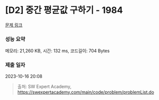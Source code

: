 # [D2] 중간 평균값 구하기 - 1984 

[문제 링크](https://swexpertacademy.com/main/code/problem/problemDetail.do?contestProbId=AV5Pw_-KAdcDFAUq) 

### 성능 요약

메모리: 21,260 KB, 시간: 132 ms, 코드길이: 704 Bytes

### 제출 일자

2023-10-16 20:08



> 출처: SW Expert Academy, https://swexpertacademy.com/main/code/problem/problemList.do